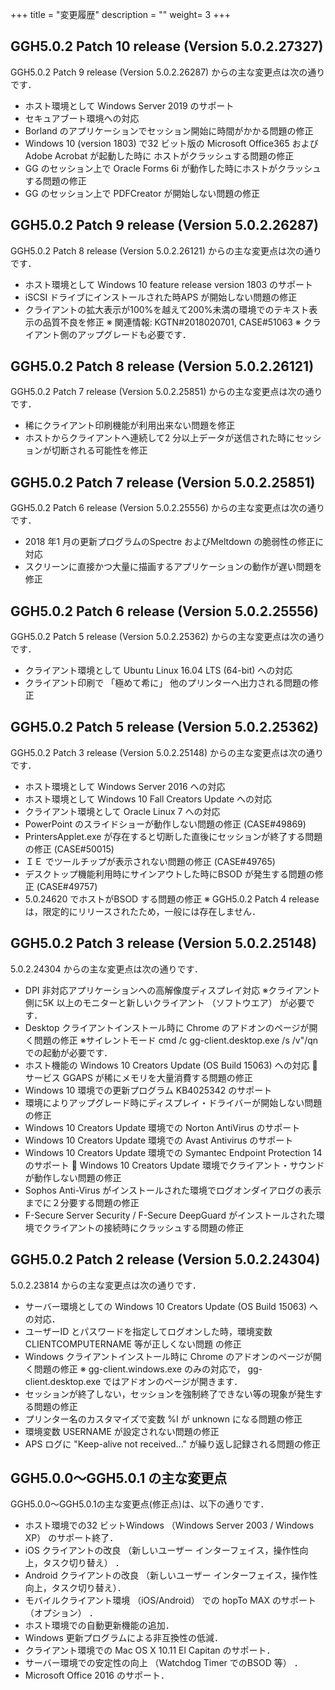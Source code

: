 +++
title = "変更履歴"
description = ""
weight= 3
+++
## GGH5.0.2 Patch 10 release (Version 5.0.2.27327)

GGH5.0.2 Patch 9 release (Version 5.0.2.26287) からの主な変更点は次の通りです．

* ホスト環境として Windows Server 2019 のサポート
* セキュアブート環境への対応
* Borland のアプリケーションでセッション開始に時間がかかる問題の修正
* Windows 10 (version 1803) で32 ビット版の Microsoft Office365 および Adobe Acrobat が起動した時に ホストがクラッシュする問題の修正
* GG のセッション上で Oracle Forms 6i が動作した時にホストがクラッシュする問題の修正
* GG のセッション上で PDFCreator が開始しない問題の修正

## GGH5.0.2 Patch 9 release (Version 5.0.2.26287)

GGH5.0.2 Patch 8 release (Version 5.0.2.26121) からの主な変更点は次の通りです．

* ホスト環境として Windows 10 feature release version 1803 のサポート
* iSCSI ドライブにインストールされた時APS が開始しない問題の修正
* クライアントの拡大表示が100%を越えて200%未満の環境でのテキスト表示の品質不良を修正 ※ 関連情報: KGTN#2018020701, CASE#51063 ※ クライアント側のアップグレードも必要です．

## GGH5.0.2 Patch 8 release (Version 5.0.2.26121)

GGH5.0.2 Patch 7 release (Version 5.0.2.25851) からの主な変更点は次の通りです．

* 稀にクライアント印刷機能が利用出来ない問題を修正
* ホストからクライアントへ連続して2 分以上データが送信された時にセッションが切断される可能性を修正

## GGH5.0.2 Patch 7 release (Version 5.0.2.25851)

GGH5.0.2 Patch 6 release (Version 5.0.2.25556) からの主な変更点は次の通りです．

* 2018 年1 月の更新プログラムのSpectre およびMeltdown の脆弱性の修正に対応
* スクリーンに直接かつ大量に描画するアプリケーションの動作が遅い問題を修正

## GGH5.0.2 Patch 6 release (Version 5.0.2.25556)

GGH5.0.2 Patch 5 release (Version 5.0.2.25362) からの主な変更点は次の通りです．

* クライアント環境として Ubuntu Linux 16.04 LTS (64-bit) への対応
* クライアント印刷で 「極めて希に」 他のプリンターへ出力される問題の修正

## GGH5.0.2 Patch 5 release (Version 5.0.2.25362)

GGH5.0.2 Patch 3 release (Version 5.0.2.25148) からの主な変更点は次の通りです．

* ホスト環境として Windows Server 2016 への対応
* ホスト環境として Windows 10 Fall Creators Update への対応
* クライアント環境として Oracle Linux 7 への対応
* PowerPoint のスライドショーが動作しない問題の修正 (CASE#49869)
* PrintersApplet.exe が存在すると切断した直後にセッションが終了する問題の修正 (CASE#50015)
* ＩＥ でツールチップが表示されない問題の修正 (CASE#49765)
* デスクトップ機能利用時にサインアウトした時にBSOD が発生する問題の修正 (CASE#49757)
* 5.0.24620 でホストがBSOD する問題の修正 ※ GGH5.0.2 Patch 4 release は，限定的にリリースされたため，一般には存在しません．

## GGH5.0.2 Patch 3 release (Version 5.0.2.25148)

5.0.2.24304 からの主な変更点は次の通りです．

* DPI 非対応アプリケーションへの高解像度ディスプレイ対応 ※クライアント側に5K 以上のモニターと新しいクライアント （ソフトウエア） が必要です．
* Desktop クライアントインストール時に Chrome のアドオンのページが開く問題の修正 ※サイレントモード cmd /c gg-client.desktop.exe /s /v"/qn での起動が必要です．
* ホスト機能の Windows 10 Creators Update (OS Build 15063) への対応  サービス GGAPS が稀にメモリを大量消費する問題の修正
* Windows 10 環境での更新プログラム KB4025342 のサポート
* 環境によりアップグレード時にディスプレイ・ドライバーが開始しない問題の修正
* Windows 10 Creators Update 環境での Norton AntiVirus のサポート
* Windows 10 Creators Update 環境での Avast Antivirus のサポート
* Windows 10 Creators Update 環境での Symantec Endpoint Protection 14 のサポート  Windows 10 Creators Update 環境でクライアント・サウンドが動作しない問題の修正
* Sophos Anti-Virus がインストールされた環境でログオンダイアログの表示までに２分要する問題の修正
* F-Secure Server Security / F-Secure DeepGuard がインストールされた環境でクライアントの接続時にクラッシュする問題の修正

## GGH5.0.2 Patch 2 release (Version 5.0.2.24304)

5.0.2.23814 からの主な変更点は次の通りです．

* サーバー環境としての Windows 10 Creators Update (OS Build 15063) への対応．
* ユーザーID とパスワードを指定してログオンした時，環境変数 CLIENTCOMPUTERNAME 等が正しくない問題 の修正
* Windows クライアントインストール時に Chrome のアドオンのページが開く問題の修正 ※ gg-client.windows.exe のみの対応で， gg-client.desktop.exe ではアドオンのページが開きます．
* セッションが終了しない，セッションを強制終了できない等の現象が発生する問題の修正
* プリンター名のカスタマイズで変数 %I が unknown になる問題の修正
* 環境変数 USERNAME が設定されない問題の修正
* APS ログに "Keep-alive not received..." が繰り返し記録される問題の修正

## GGH5.0.0～GGH5.0.1 の主な変更点

GGH5.0.0～GGH5.0.1の主な変更点(修正点)は、以下の通りです．

* ホスト環境での32 ビットWindows （Windows Server 2003 / Windows XP） のサポート終了．
* iOS クライアントの改良 （新しいユーザー インターフェイス，操作性向上，タスク切り替え） ．
* Android クライアントの改良 （新しいユーザー インターフェイス，操作性向上，タスク切り替え）．
* モバイルクライアント環境 （iOS/Android） での hopTo MAX のサポート （オプション） ．
* ホスト環境での自動更新機能の追加．
* Windows 更新プログラムによる非互換性の低減．
* クライアント環境での Mac OS X 10.11 El Capitan のサポート．
* サーバー環境での安定性の向上 （Watchdog Timer でのBSOD 等） ．
* Microsoft Office 2016 のサポート．